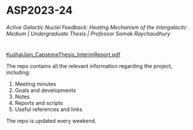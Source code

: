 # ASP2023-24
###### Active Galactic Nuclei Feedback: Heating Mechanism of the Intergalactic Medium  |  Undergraduate Thesis  |  Professor Somak Raychaudhury 
#

[KushalJain_CapstoneThesis_InterimReport.pdf]()

The repo contains all the relevant information regarding the project, including:

1. Meeting minutes
2. Goals and developments
3. Notes
4. Reports and scripts
5. Useful references and links

The repo is updated every weekend.
